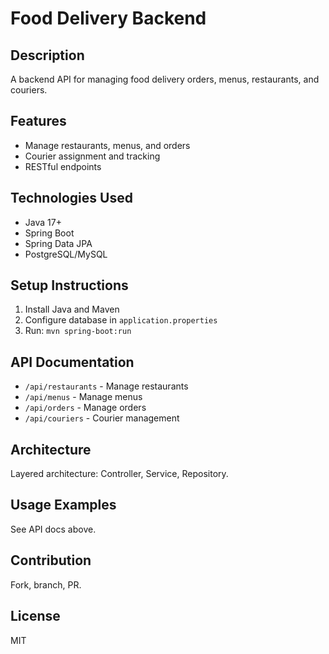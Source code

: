 # Food Delivery Backend

## Description
A backend API for managing food delivery orders, menus, restaurants, and couriers.

## Features
- Manage restaurants, menus, and orders
- Courier assignment and tracking
- RESTful endpoints

## Technologies Used
- Java 17+
- Spring Boot
- Spring Data JPA
- PostgreSQL/MySQL

## Setup Instructions
1. Install Java and Maven
2. Configure database in `application.properties`
3. Run: `mvn spring-boot:run`

## API Documentation
- `/api/restaurants` - Manage restaurants
- `/api/menus` - Manage menus
- `/api/orders` - Manage orders
- `/api/couriers` - Courier management

## Architecture
Layered architecture: Controller, Service, Repository.

## Usage Examples
See API docs above.

## Contribution
Fork, branch, PR.

## License
MIT
